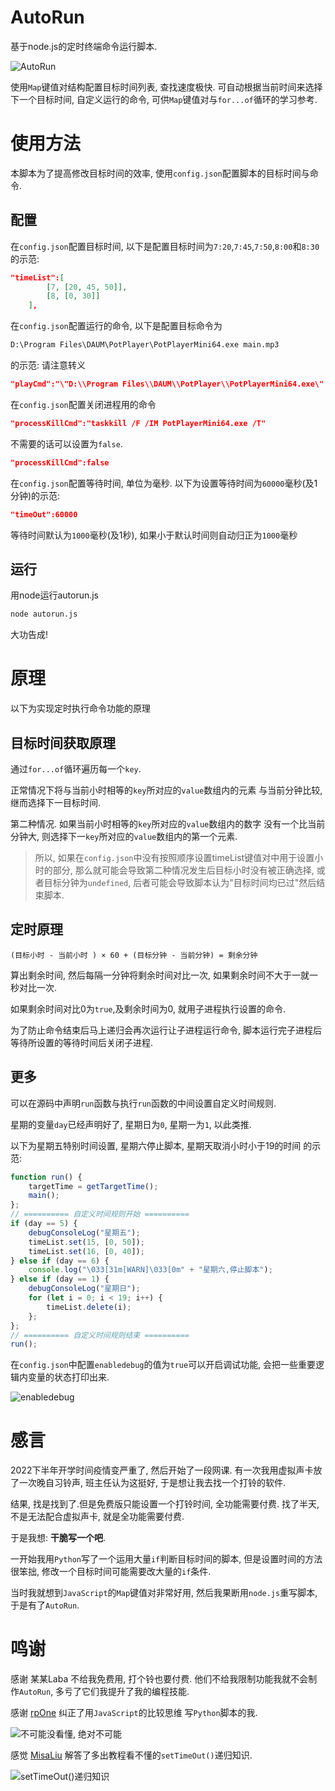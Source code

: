 # AutoRun
基于node.js的定时终端命令运行脚本.

![AutoRun](https://user-images.githubusercontent.com/83176414/189032684-2bc414aa-2924-40e3-8752-0410ac5dce1a.png)

使用`Map`键值对结构配置目标时间列表, 查找速度极快. 可自动根据当前时间来选择下一个目标时间, 自定义运行的命令, 可供`Map`键值对与`for...of`循环的学习参考. 

# 使用方法
本脚本为了提高修改目标时间的效率, 使用`config.json`配置脚本的目标时间与命令.
## 配置
在`config.json`配置目标时间, 以下是配置目标时间为`7:20`,`7:45`,`7:50`,`8:00`和`8:30`的示范:
~~~json
"timeList":[
        [7, [20, 45, 50]],
        [8, [0, 30]]
    ],
~~~
在`config.json`配置运行的命令, 以下是配置目标命令为
~~~cmd
D:\Program Files\DAUM\PotPlayer\PotPlayerMini64.exe main.mp3
~~~
的示范: 请注意转义
~~~json
"playCmd":"\"D:\\Program Files\\DAUM\\PotPlayer\\PotPlayerMini64.exe\" main.mp3"
~~~
在`config.json`配置关闭进程用的命令
~~~json
"processKillCmd":"taskkill /F /IM PotPlayerMini64.exe /T"
~~~
不需要的话可以设置为`false`.
~~~json
"processKillCmd":false
~~~
在`config.json`配置等待时间, 单位为毫秒. 以下为设置等待时间为`60000`毫秒(及1分钟)的示范:
~~~json
"timeOut":60000
~~~
等待时间默认为`1000`毫秒(及1秒), 如果小于默认时间则自动归正为`1000`毫秒
## 运行
用node运行autorun.js
~~~cmd
node autorun.js
~~~
大功告成!
# 原理
以下为实现定时执行命令功能的原理
## 目标时间获取原理
通过`for...of`循环遍历每一个`key`.

正常情况下将与当前小时相等的`key`所对应的`value`数组内的元素 与当前分钟比较, 继而选择下一目标时间. 

第二种情况. 如果当前小时相等的`key`所对应的`value`数组内的数字 没有一个比当前分钟大, 则选择下一`key`所对应的`value`数组内的第一个元素.

> 所以, 如果在`config.json`中没有按照顺序设置timeList键值对中用于设置小时的部分, 那么就可能会导致第二种情况发生后目标小时没有被正确选择, 或者目标分钟为`undefined`, 后者可能会导致脚本认为"目标时间均已过"然后结束脚本. 

## 定时原理
~~~
(目标小时 - 当前小时 ) × 60 + (目标分钟 - 当前分钟) = 剩余分钟
~~~
算出剩余时间, 然后每隔一分钟将剩余时间对比一次, 如果剩余时间不大于一就一秒对比一次. 

如果剩余时间对比0为`true`,及剩余时间为0, 就用子进程执行设置的命令. 

为了防止命令结束后马上递归会再次运行让子进程运行命令, 脚本运行完子进程后等待所设置的等待时间后关闭子进程. 
## 更多
可以在源码中声明`run`函数与执行`run`函数的中间设置自定义时间规则. 

星期的变量`day`已经声明好了, 星期日为`0`, 星期一为`1`, 以此类推.

以下为星期五特别时间设置, 星期六停止脚本, 星期天取消小时小于19的时间 的示范:
~~~js
function run() {
    targetTime = getTargetTime();
    main();
};
// ========== 自定义时间规则开始 ==========
if (day == 5) {
    debugConsoleLog("星期五");
    timeList.set(15, [0, 50]);
    timeList.set(16, [0, 40]);
} else if (day == 6) {
    console.log("\033[31m[WARN]\033[0m" + "星期六,停止脚本");
} else if (day == 1) {
    debugConsoleLog("星期日");
    for (let i = 0; i < 19; i++) {
        timeList.delete(i);
    };
};
// ========== 自定义时间规则结束 ==========
run();
~~~
在`config.json`中配置`enabledebug`的值为`true`可以开启调试功能, 会把一些重要逻辑内变量的状态打印出来.

![enabledebug](https://user-images.githubusercontent.com/83176414/189032720-1a96782d-7ab2-44f0-8570-5c3b5738e5ca.png)

# 感言
2022下半年开学时间疫情变严重了, 然后开始了一段网课. 有一次我用虚拟声卡放了一次晚自习铃声, 班主任认为这挺好, 于是想让我去找一个打铃的软件.

结果, 找是找到了.但是免费版只能设置一个打铃时间, 全功能需要付费. 找了半天, 不是无法配合虚拟声卡, 就是全功能需要付费.

于是我想: **干脆写一个吧**.

一开始我用`Python`写了一个运用大量`if`判断目标时间的脚本, 但是设置时间的方法很笨拙, 修改一个目标时间可能需要改大量的`if`条件. 

当时我就想到`JavaScript`的`Map`键值对非常好用, 然后我果断用`node.js`重写脚本, 于是有了`AutoRun`.

# 鸣谢

感谢 某某Laba 不给我免费用, 打个铃也要付费. 他们不给我限制功能我就不会制作`AutoRun`, 多亏了它们我提升了我的编程技能. 

感谢 [rpOne](https://github.com/rpOneawa) 纠正了用`JavaScript`的比较思维 写`Python`脚本的我.

![不可能没看懂, 绝对不可能](https://user-images.githubusercontent.com/83176414/189031562-2a539376-f498-4370-9ff6-0f1b5e4e2629.png)

感觉 [MisaLiu](https://github.com/MisaLiu) 解答了多出教程看不懂的`setTimeOut()`递归知识.

![`setTimeOut()`递归知识](https://user-images.githubusercontent.com/83176414/189031660-2baf39e9-3414-473e-976a-20f64e237ce1.png)
